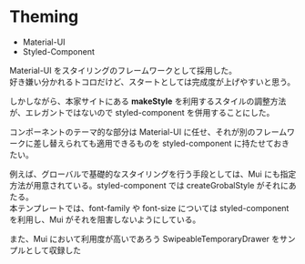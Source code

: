 # Theming

- Material-UI
- Styled-Component

Material-UI をスタイリングのフレームワークとして採用した。  
好き嫌い分かれるトコロだけど、スタートとしては完成度が上げやすいと思う。

しかしながら、本家サイトにある **makeStyle** を利用するスタイルの調整方法が、エレガントではないので styled-component を併用することにした。

コンポーネントのテーマ的な部分は Material-UI に任せ、それが別のフレームワークに差し替えられても適用できるものを styled-component に持たせておきたい。

例えば、グローバルで基礎的なスタイリングを行う手段としては、Mui にも指定方法が用意されている。styled-component では createGrobalStyle がそれにあたる。  
本テンプレートでは、font-family や font-size については styled-component を利用し、Mui がそれを阻害しないようにしている。

また、Mui において利用度が高いであろう SwipeableTemporaryDrawer をサンプルとして収録した